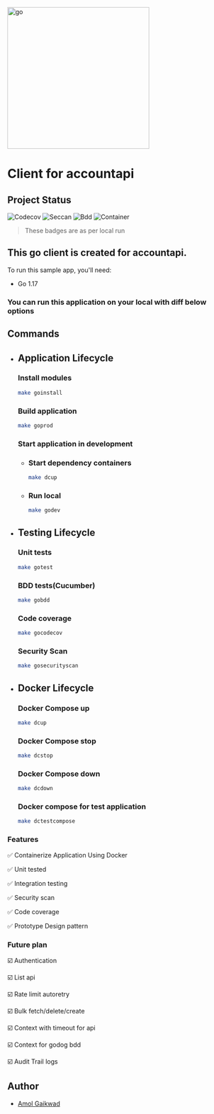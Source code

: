 <!-- # go-accountapi **Client**

## Required Go version
```
1.17.6
```

## Local setup and run 


![Codecov](https://img.shields.io/codecov/c/github/gaikwadamolraj/go-accountapi)
### Download go packages
```
make install
```


### Compose run file to start dependency(accountapi, postgresql, vault)
```
make up
```

### Local run
```
make localrun
```
## Run Tests 

### Unit tests run
```
make test
```

### Unit tests with coverage
```
make testcoverage
```

### BDD tests(Cucumber)
```
make cucumber
```

### Security scan
```
make securityscan
```


## Run Tests with docker-compose

#### Down prev compose if any and run tests with compose
```
 make down
 make testcompose
``` -->

<p align="left"> <a href="https://golang.org" target="_blank" rel="noreferrer"> <img src="https://raw.githubusercontent.com/devicons/devicon/master/icons/go/go-original.svg" alt="go"  width="320" height="320"/> </a> </p>

# Client for accountapi
## Project Status
![Codecov](https://img.shields.io/badge/codecoverage-100%25-green)
![Seccan](https://img.shields.io/badge/goscan-passing-green)
![Bdd](https://img.shields.io/badge/bddtests-100%25-green)
![Container](https://img.shields.io/badge/Containerisation-Yes-green)

 > These badges are as per local run

## This go client is created for accountapi.

To run this sample app, you'll need:

- Go 1.17

### You can run this application on your local with diff below options
## Commands ##

- ## Application Lifecycle

    ### Install modules

    ```sh
    make goinstall
    ```

    ### Build application

    ```sh
    make goprod
    ```

    ### Start application in development
    - ### Start dependency containers
        ```sh
        make dcup
        ```
    - ### Run local 
        ```sh
        make godev
        ```
- ## Testing Lifecycle

    ### Unit tests

    ```sh
    make gotest
    ```

    ### BDD tests(Cucumber)

    ```sh
    make gobdd
    ```

    ### Code coverage

    ```sh
    make gocodecov
    ```

    ### Security Scan

    ```sh
    make gosecurityscan
    ```
- ## Docker Lifecycle

    ### Docker Compose up

    ```sh
    make dcup
    ```

    ### Docker Compose stop

    ```sh
    make dcstop
    ```

    ### Docker Compose down

    ```sh
    make dcdown
    ```

    ### Docker compose for test application

    ```sh
    make dctestcompose
    ```
### Features

:white_check_mark: Containerize Application Using Docker

:white_check_mark: Unit tested

:white_check_mark: Integration testing

:white_check_mark: Security scan

:white_check_mark: Code coverage

:white_check_mark: Prototype Design pattern

### Future plan

:ballot_box_with_check: Authentication

:ballot_box_with_check: List api

:ballot_box_with_check: Rate limit autoretry

:ballot_box_with_check: Bulk fetch/delete/create

:ballot_box_with_check: Context with timeout for api

:ballot_box_with_check: Context for godog bdd

:ballot_box_with_check: Audit Trail logs


## Author

- [Amol Gaikwad](https://github.com/gaikwadamolraj)